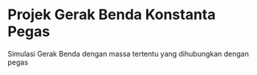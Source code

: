 # Projek Gerak Benda Konstanta Pegas
Simulasi Gerak Benda dengan massa tertentu yang dihubungkan dengan pegas 
